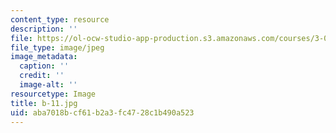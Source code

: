 ```yaml
---
content_type: resource
description: ''
file: https://ol-ocw-studio-app-production.s3.amazonaws.com/courses/3-091sc-introduction-to-solid-state-chemistry-fall-2010/aba7018bcf61b2a3fc4728c1b490a523_b-11.jpg
file_type: image/jpeg
image_metadata:
  caption: ''
  credit: ''
  image-alt: ''
resourcetype: Image
title: b-11.jpg
uid: aba7018b-cf61-b2a3-fc47-28c1b490a523
---
```


